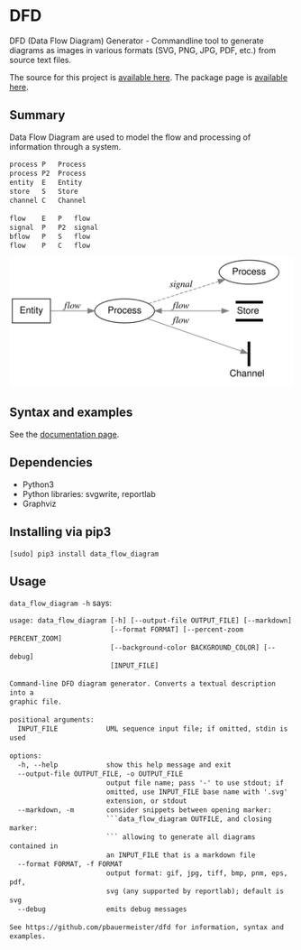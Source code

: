 # DFD

DFD (Data Flow Diagram) Generator - Commandline tool to generate
diagrams as images in various formats (SVG, PNG, JPG, PDF, etc.) from
source text files.

The source for this project is [available here][src].
The package page is [available here][pypi].

## Summary
Data Flow Diagram are used to model the flow and processing of
information through a system.

```data_flow_diagram example.svg
process	P	Process
process	P2	Process
entity	E	Entity
store	S	Store
channel	C	Channel

flow	E	P	flow
signal	P	P2	signal
bflow	P	S	flow
flow	P	C	flow
```

![simple example](https://raw.githubusercontent.com/pbauermeister/dfd/master/example.svg "Simple example")

## Syntax and examples

See the [documentation page][doc].

## Dependencies

 * Python3
 * Python libraries: svgwrite, reportlab
 * Graphviz

## Installing via pip3

```
[sudo] pip3 install data_flow_diagram
```

## Usage

`data_flow_diagram -h` says:

```
usage: data_flow_diagram [-h] [--output-file OUTPUT_FILE] [--markdown]
                         [--format FORMAT] [--percent-zoom PERCENT_ZOOM]
                         [--background-color BACKGROUND_COLOR] [--debug]
                         [INPUT_FILE]

Command-line DFD diagram generator. Converts a textual description into a
graphic file.

positional arguments:
  INPUT_FILE            UML sequence input file; if omitted, stdin is used

options:
  -h, --help            show this help message and exit
  --output-file OUTPUT_FILE, -o OUTPUT_FILE
                        output file name; pass '-' to use stdout; if
                        omitted, use INPUT_FILE base name with '.svg'
                        extension, or stdout
  --markdown, -m        consider snippets between opening marker:
                        ```data_flow_diagram OUTFILE, and closing marker:
                        ``` allowing to generate all diagrams contained in
                        an INPUT_FILE that is a markdown file
  --format FORMAT, -f FORMAT
                        output format: gif, jpg, tiff, bmp, pnm, eps, pdf,
                        svg (any supported by reportlab); default is svg
  --debug               emits debug messages

See https://github.com/pbauermeister/dfd for information, syntax and
examples.
```

[src]: https://github.com/pbauermeister/dfd
[pypi]: https://pypi.org/project/data-flow-diagram
[doc]: https://github.com/pbauermeister/dfd/tree/master/doc/README.md
